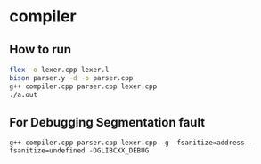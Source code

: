 # compiler

## How to run
```bash
flex -o lexer.cpp lexer.l
bison parser.y -d -o parser.cpp
g++ compiler.cpp parser.cpp lexer.cpp
./a.out

```
## For Debugging Segmentation fault
```
g++ compiler.cpp parser.cpp lexer.cpp -g -fsanitize=address -fsanitize=undefined -DGLIBCXX_DEBUG

```